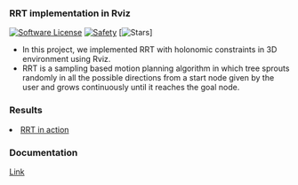 ### RRT implementation in Rviz

[![Software License](https://img.shields.io/badge/license-MIT-brightgreen.svg)](LICENSE)
[![Safety](https://img.shields.io/badge/safety-secure-brightgreen.svg)](https://app.gitguardian.com)
[![Stars](https://img.shields.io/github/stars/addy1997/Kinodynamic-Fast_RRT-ROS.svg?style=flat&label=Star&maxAge=86400)]


<ul> 
  
<li>In this project, we implemented RRT with holonomic constraints in 3D environment using Rviz. </li>
<li>RRT is a sampling based motion planning algorithm in which tree sprouts randomly in all the possible directions from a start node given by the user and grows continuously until it reaches the goal node. </li>

</ul>

### Results

<li> <a href = "https://www.youtube.com/watch?v=y9wn1XM037M"> RRT in action </a> </li>

### Documentation

[Link](file:///Users/adwaitnaik/Desktop/Kinodynamic-Fast_RRT-ROS/docs/build/html/index.html)

